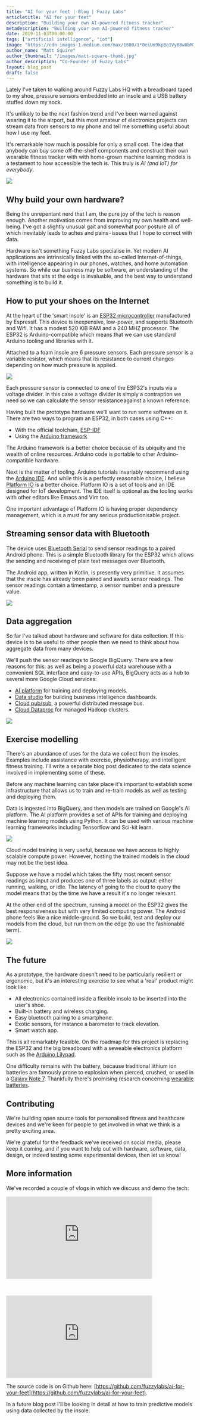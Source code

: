 ```yaml
---
title: "AI for your feet | Blog | Fuzzy Labs"
articletitle: "AI for your feet"
description: "Building your own AI-powered fitness tracker"
metadescription: "Building your own AI-powered fitness tracker"
date: 2019-11-03T00:00:00
tags: ["artificial intelligence", "iot"]
image: "https://cdn-images-1.medium.com/max/1600/1*0eiUm9kpBo1Vy08wUbM76Q.jpeg"
author_name: "Matt Squire"
author_thumbnail: "/images/matt-square-thumb.jpg"
author_description: "Co-Founder of Fuzzy Labs"
layout: blog_post
draft: false
---
```

Lately I've taken to walking around Fuzzy Labs HQ with a breadboard taped to my shoe, pressure sensors embedded into an insole and a USB battery stuffed down my sock.

It's unlikely to be the next fashion trend and I've been warned against wearing it to the airport, but this most amateur of electronics projects can stream data from sensors to my phone and tell me something useful about how I use my feet.

It's remarkable how much is possible for only a small cost. The idea that anybody can buy some off-the-shelf components and construct their own wearable fitness tracker with with home-grown machine learning models is a testament to how accessible the tech is. This truly is _AI (and IoT) for everybody_.

![](https://cdn-images-1.medium.com/max/1600/1*0eiUm9kpBo1Vy08wUbM76Q.jpeg)

## Why build your own hardware?

Being the unrepentant nerd that I am, the pure joy of the tech is reason enough. Another motivation comes from improving my own health and well-being. I've got a slightly unusual gait and somewhat poor posture all of which inevitably leads to aches and pains - issues that I hope to correct with data.

Hardware isn't something Fuzzy Labs specialise in. Yet modern AI applications are intrinsically linked with the so-called Internet-of-things, with intelligence appearing in our phones, watches, and home automation systems. So while our business may be software, an understanding of the hardware that sits at the edge is invaluable, and the best way to understand something is to build it.

## How to put your shoes on the Internet

At the heart of the 'smart insole' is an [ESP32 microcontroller](https://www.espressif.com/en/products/hardware/esp32/overview) manufactured by Espressif. This device is inexpensive, low-power, and supports Bluetooth and Wifi. It has a modest 520 KiB RAM and a 240 MHZ processor. The ESP32 is Arduino-compatible which means that we can use standard Arduino tooling and libraries with it.

Attached to a foam insole are 6 pressure sensors. Each pressure sensor is a variable resistor, which means that its resistance to current changes depending on how much pressure is applied.

![](https://cdn-images-1.medium.com/max/1600/1*RgAUYATGLMTmhqPjTznymw.jpeg)

Each pressure sensor is connected to one of the ESP32's inputs via a voltage divider. In this case a voltage divider is simply a contraption we need so we can calculate the sensor resistance against a known reference.

Having built the prototype hardware we'll want to run some software on it. There are two ways to program an ESP32, in both cases using C++:

* With the official toolchain, [ESP-IDF](https://docs.espressif.com/projects/esp-idf/en/latest/get-started/index.html)
* Using the [Arduino framework](https://github.com/espressif/arduino-esp32)

The Arduino framework is a  better choice because of its ubiquity and the wealth of online resources. Arduino code is portable to other Arduino-compatible hardware.

Next is the matter of tooling. Arduino tutorials  invariably recommend using the [Arduino IDE](https://www.arduino.cc/en/main/software). And while  this is a perfectly reasonable choice, I believe [Platform IO](https://platformio.org) is a better choice. Platform IO is a set of tools and an IDE designed for IoT development. The IDE itself is optional as the tooling works with other editors like Emacs and Vim too.

One important advantage of Platform IO is having proper dependency management, which is a must for any serious productionisable project.

## Streaming sensor data with Bluetooth

The device uses [Bluetooth Serial](https://github.com/espressif/arduino-esp32/blob/master/libraries/BluetoothSerial/src/BluetoothSerial.h) to send sensor readings to a paired Android phone. This is a simple Bluetooth library for the ESP32 which allows the sending and receiving of plain text messages over Bluetooth.

The Android app, written in Kotlin, is presently very primitive. It assumes that the insole has already been paired and awaits sensor readings. The sensor readings contain a timestamp, a sensor number and a pressure value.

![](https://cdn-images-1.medium.com/max/1600/1*EUt-Yh6Fn72YqhkP-ggmMQ.png)

## Data aggregation

So far I've talked about hardware and software for data collection. If this device is to be useful to other people then we need to think about how aggregate data from many devices.

We'll push the sensor readings to Google BigQuery. There are a few reasons for this: as well as being a powerful data warehouse with a convenient SQL interface and easy-to-use APIs, BigQuery acts as a hub to several more Google Cloud services:

* [AI platform](https://cloud.google.com/ai-platform) for training and deploying models.
* [Data studio](https://datastudio.google.com) for building business intelligence dashboards.
* [Cloud pub/sub](https://cloud.google.com/pubsub), a powerful distributed message bus.
* [Cloud Dataproc](https://cloud.google.com/dataproc) for managed Hadoop clusters.

![](https://cdn-images-1.medium.com/max/1600/1*EsivoQd6ULypal0G-TZl9Q.png)

## Exercise modelling

There's an abundance of uses for the data we collect from the insoles. Examples include assistance with exercise, physiotherapy, and intelligent fitness training. I'll write a separate blog post dedicated to the data science involved in implementing some of these.

Before any machine learning can take place it's important to establish some infrastructure that allows us to train and re-train models as well as testing and deploying them.

Data is ingested into BigQuery, and then models are trained on Google's AI platform. The AI platform provides a set of APIs for training and deploying machine learning models using Python. It can be used with various machine learning frameworks including Tensorflow and Sci-kit learn.

![](https://cdn-images-1.medium.com/max/1600/1*LOxt6xlPLnhGVKtm4sJRJA.png)

Cloud model training is very useful, because we have access to highly scalable compute power. However, hosting the trained models in the cloud may not be the best idea.

Suppose we have a model which takes the fifty most recent sensor readings as input and produces one of three labels as output: either running, walking, or idle. The latency of going to the cloud to query the model means that by the time we have a result it's no longer relevant.

At the other end of the spectrum, running a model on the ESP32 gives the best responsiveness but with very limited computing power. The Android phone feels like a nice middle-ground.
So we build, test and deploy our models from the cloud, but run them on the edge (to use the fashionable term).

![](https://cdn-images-1.medium.com/max/1600/1*w6lKcGtwOOIh7PYEEQoJZg.png)

## The future

As a prototype, the hardware doesn't need to be particularly resilient or ergonomic, but it's an interesting exercise to see what a 'real' product might look like:

* All electronics contained inside a flexible insole to be inserted into the user's shoe.
* Built-in battery and wireless charging.
* Easy bluetooth pairing to a smartphone.
* Exotic sensors, for instance a barometer to track elevation.
* Smart watch app.

This is all remarkably feasible. On the roadmap for this project is replacing the ESP32 and the big breadboard with a seweable electronics platform such as the [Arduino Lilypad](https://www.arduino.cc/en/Main/ArduinoBoardLilyPad).

One difficulty remains with the battery, because traditional lithium ion batteries are famously prone to explosion when pierced, crushed, or used in a [Galaxy Note 7](https://en.wikipedia.org/wiki/Samsung_Galaxy_Note_7#Battery_faults). Thankfully there's promising research concerning  [wearable batteries](https://iot.eetimes.com/new-high-energy-density-flexible-battery-for-wearables-announced).

## Contributing

We're building open source tools for personalised fitness and healthcare devices and we're keen for people to get involved in what we think is a pretty exciting area.

We're grateful for the feedback we've received on social media, please keep it coming, and if you want to help out with hardware, software, data, design, or indeed testing some experimental devices, then let us know!

## More information

We've recorded a couple of vlogs in which we discuss and demo the tech:

<div class="embed-responsive embed-responsive-16by9">
    <iframe class="embed-responsive-item" width="392" height="221" src="https://www.youtube.com/embed/6LQiDVkvdR4" frameborder="0" allow="accelerometer; autoplay; encrypted-media; gyroscope; picture-in-picture" allowfullscreen>
    </iframe>
</div>

<p>&nbsp;</p>

<div class="embed-responsive embed-responsive-16by9">
    <iframe class="embed-responsive-item" width="392" height="221" src="https://www.youtube.com/embed/sCAH1i5gpFc" frameborder="0" allow="accelerometer; autoplay; encrypted-media; gyroscope; picture-in-picture" allowfullscreen>
    </iframe>
</div>

The source code is on Github here: [https://github.com/fuzzylabs/ai-for-your-feet](https://github.com/fuzzylabs/ai-for-your-feet).

In a future blog post I'll be looking in detail at how to train predictive models using data collected by the insole.
